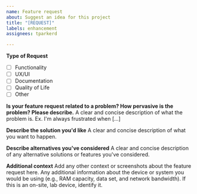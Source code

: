 ```yaml
---
name: Feature request
about: Suggest an idea for this project
title: "[REQUEST]"
labels: enhancement
assignees: tparkerd

---
```


**Type of Request**
  - [ ] Functionality
  - [ ] UX/UI
  - [ ] Documentation
  - [ ] Quality of Life
  - [ ] Other

**Is your feature request related to a problem? How pervasive is the problem? Please describe.**
A clear and concise description of what the problem is. Ex. I'm always frustrated when [...]

**Describe the solution you'd like**
A clear and concise description of what you want to happen.

**Describe alternatives you've considered**
A clear and concise description of any alternative solutions or features you've considered.

**Additional context**
Add any other context or screenshots about the feature request here. Any additional information about the device or system you would be using (e.g., RAM capacity, data set, and network bandwidth). If this is an on-site, lab device, identify it.
